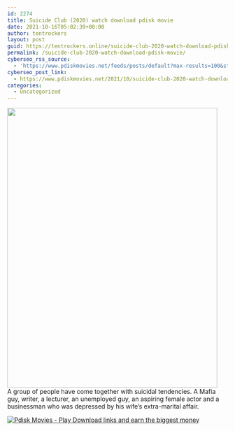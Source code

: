 ```yaml
---
id: 2274
title: Suicide Club (2020) watch download pdisk movie
date: 2021-10-16T05:02:39+00:00
author: tentrockers
layout: post
guid: https://tentrockers.online/suicide-club-2020-watch-download-pdisk-movie/
permalink: /suicide-club-2020-watch-download-pdisk-movie/
cyberseo_rss_source:
  - 'https://www.pdiskmovies.net/feeds/posts/default?max-results=100&start-index=1'
cyberseo_post_link:
  - https://www.pdiskmovies.net/2021/10/suicide-club-2020-watch-download-pdisk.html
categories:
  - Uncategorized
---
```

<div class="separator">
  <a href="https://blogger.googleusercontent.com/img/a/AVvXsEhQ5W__PDMFRxbsy8sWnzDUdOaGpRPtNe-tAnq5D5PuVe-thL7DO-c8O02daO4Va2SaSvUc0TkBUhjkJmmmlMX3zhQz0AjBG0jJGAOm2nC-QqiardHUe9TeRFwaX1EC6xGzud6KHrqOD5YEMvk96Xmnl06893VXxe7mmc50FoVxvWC8HHRYF2glJQYr1Q=s800" imageanchor="1"><img loading="lazy" border="0" data-original-height="800" data-original-width="600" height="640" src="https://blogger.googleusercontent.com/img/a/AVvXsEhQ5W__PDMFRxbsy8sWnzDUdOaGpRPtNe-tAnq5D5PuVe-thL7DO-c8O02daO4Va2SaSvUc0TkBUhjkJmmmlMX3zhQz0AjBG0jJGAOm2nC-QqiardHUe9TeRFwaX1EC6xGzud6KHrqOD5YEMvk96Xmnl06893VXxe7mmc50FoVxvWC8HHRYF2glJQYr1Q=w480-h640" width="480" /></a>
</div>



<div>
  <div>
    <span>A group of people have come together with suicidal tendencies. A Mafia guy, writer, a lecturer, an unemployed guy, an aspiring female actor and a businessman who was depressed by his wife&#8217;s extra-marital affair.</span>
  </div>
</div>

[![](https://1.bp.blogspot.com/-a93bp85aB6g/YUXjACCiX3I/AAAAAAAAbQE/GHmPI7h0af0tqn6tYzd0cdrDv9Hu9LUSACLcBGAsYHQ/s16000/Play_it_New-removebg-preview.png "Pdisk Movies - Play Download links and earn the biggest money")](https://www.linkpdisk.com/share-video?videoid=nv2mxp00286z)